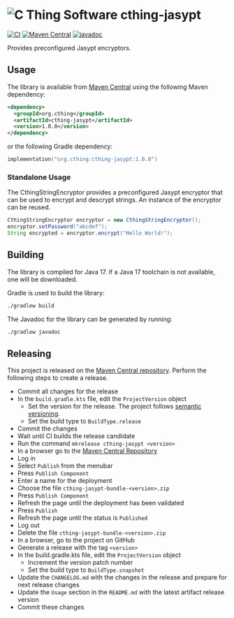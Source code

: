 # ![C Thing Software](https://www.cthing.com/branding/CThingSoftware-57x60.png "C Thing Software") cthing-jasypt

[![CI](https://github.com/cthing/cthing-jasypt/actions/workflows/ci.yml/badge.svg)](https://github.com/cthing/cthing-jasypt/actions/workflows/ci.yml)
[![Maven Central](https://maven-badges.herokuapp.com/maven-central/org.cthing/cthing-jasypt/badge.svg)](https://maven-badges.herokuapp.com/maven-central/org.cthing/cthing-jasypt)
[![javadoc](https://javadoc.io/badge2/org.cthing/cthing-jasypt/javadoc.svg)](https://javadoc.io/doc/org.cthing/cthing-jasypt)

Provides preconfigured Jasypt encryptors.

## Usage
The library is available from [Maven Central](https://repo.maven.apache.org/maven2/org/cthing/cthing-jasypt/) using the following Maven dependency:
```xml
<dependency>
  <groupId>org.cthing</groupId>
  <artifactId>cthing-jasypt</artifactId>
  <version>1.0.0</version>
</dependency>
```
or the following Gradle dependency:
```kotlin
implementation("org.cthing:cthing-jasypt:1.0.0")
```

### Standalone Usage
The CthingStringEncryptor provides a preconfigured Jasypt encryptor that can be used to encrypt
and descrypt strings. An instance of the encryptor can be reused.
```java
CthingStringEncryptor encryptor = new CthingStringEncryptor();
encryptor.setPassword("abcdef");
String encrypted = encryptor.encrypt("Hello World!");
```

## Building
The library is compiled for Java 17. If a Java 17 toolchain is not available, one will be downloaded.

Gradle is used to build the library:
```bash
./gradlew build
```
The Javadoc for the library can be generated by running:
```bash
./gradlew javadoc
```

## Releasing
This project is released on the [Maven Central repository](https://central.sonatype.com/artifact/org.cthing/cthing-jasypt).
Perform the following steps to create a release.

- Commit all changes for the release
- In the `build.gradle.kts` file, edit the `ProjectVersion` object
    - Set the version for the release. The project follows [semantic versioning](https://semver.org/).
    - Set the build type to `BuildType.release`
- Commit the changes
- Wait until CI builds the release candidate
- Run the command `mkrelease cthing-jasypt <version>`
- In a browser go to the [Maven Central Repository](https://central.sonatype.com/)
- Log in
- Select `Publish` from the menubar
- Press `Publish Component`
- Enter a name for the deployment
- Choose the file `cthing-jasypt-bundle-<version>.zip`
- Press `Publish Component`
- Refresh the page until the deployment has been validated
- Press `Publish`
- Refresh the page until the status is `Published`
- Log out
- Delete the file `cthing-jasypt-bundle-<version>.zip`
- In a browser, go to the project on GitHub
- Generate a release with the tag `<version>`
- In the build.gradle.kts file, edit the `ProjectVersion` object
    - Increment the version patch number
    - Set the build type to `BuildType.snapshot`
- Update the `CHANGELOG.md` with the changes in the release and prepare for next release changes
- Update the `Usage` section in the `README.md` with the latest artifact release version
- Commit these changes
